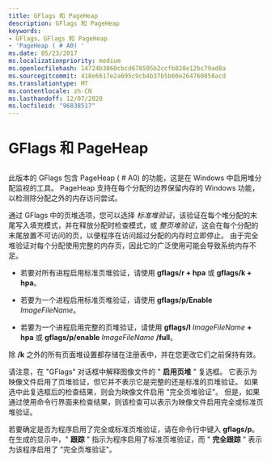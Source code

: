 ```yaml
---
title: GFlags 和 PageHeap
description: GFlags 和 PageHeap
keywords:
- GFlags、GFlags 和 PageHeap
- 'PageHeap ( # A0) '
ms.date: 05/23/2017
ms.localizationpriority: medium
ms.openlocfilehash: 14724b3860cbcd678595b2ccfb828e12bc79ad8a
ms.sourcegitcommit: 418e6617e2a695c9cb4b37b5b60e264760858acd
ms.translationtype: MT
ms.contentlocale: zh-CN
ms.lasthandoff: 12/07/2020
ms.locfileid: "96838517"
---
```

# <a name="gflags-and-pageheap"></a>GFlags 和 PageHeap


## <span id="ddk_gflags_and_pageheap_dtools"></span><span id="DDK_GFLAGS_AND_PAGEHEAP_DTOOLS"></span>


此版本的 GFlags 包含 PageHeap ( # A0) 的功能，这是在 Windows 中启用堆分配监视的工具。 PageHeap 支持在每个分配的边界保留内存的 Windows 功能，以检测除分配之外的内存访问尝试。

通过 GFlags 中的页堆选项，您可以选择 *标准堆验证*，该验证在每个堆分配的末尾写入填充模式，并在释放分配时检查模式，或 *整页堆验证*，这会在每个分配的末尾放置不可访问的页，以便程序在访问超过分配的内存时立即停止。 由于完全堆验证对每个分配使用完整的内存页，因此它的广泛使用可能会导致系统内存不足。

-   若要对所有进程启用标准页堆验证，请使用 **gflags/r + hpa** 或 **gflags/k + hpa**。

-   若要为一个进程启用标准页堆验证，请使用 **gflags/p/Enable** *ImageFileName*。

-   若要为一个进程启用完整的页堆验证，请使用 **gflags/I** *ImageFileName* **+ hpa** 或 **gflags/p/enable** *ImageFileName* **/full**。

除 **/k** 之外的所有页面堆设置都存储在注册表中，并在您更改它们之前保持有效。

请注意，在 "GFlags" 对话框中解释图像文件的 " **启用页堆** " 复选框。 它表示为映像文件启用了页堆验证，但它并不表示它是完整的还是标准的页堆验证。 如果选中此复选框后的检查结果，则会为映像文件启用 "完全页堆验证"。 但是，如果通过使用命令行界面来检查结果，则该检查可以表示为映像文件启用完全或标准页堆验证。

若要确定是否为程序启用了完全或标准页堆验证，请在命令行中键入 **gflags/p**。 在生成的显示中，" **跟踪** " 指示为程序启用了标准页堆验证，而 " **完全跟踪** " 表示为该程序启用了 "完全页堆验证"。

 

 





